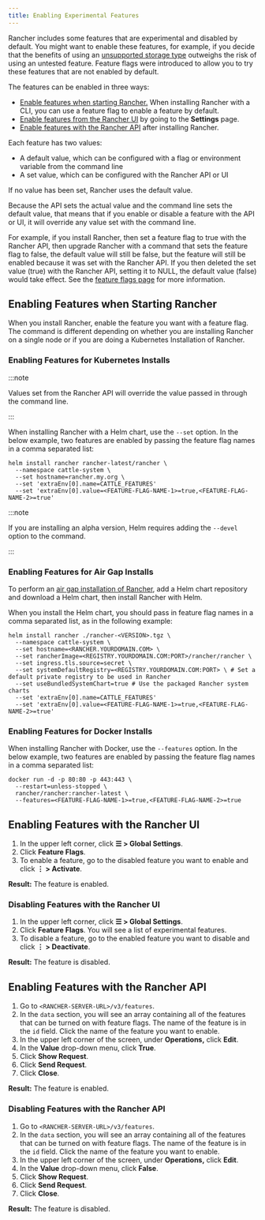 ```yaml
---
title: Enabling Experimental Features
---
```


<head>
  <link rel="canonical" href="https://ranchermanager.docs.rancher.com/how-to-guides/advanced-user-guides/enable-experimental-features"/>
</head>

Rancher includes some features that are experimental and disabled by default. You might want to enable these features, for example, if you decide that the benefits of using an [unsupported storage type](unsupported-storage-drivers.md) outweighs the risk of using an untested feature. Feature flags were introduced to allow you to try these features that are not enabled by default.

The features can be enabled in three ways:

- [Enable features when starting Rancher.](#enabling-features-when-starting-rancher) When installing Rancher with a CLI, you can use a feature flag to enable a feature by default.
- [Enable features from the Rancher UI](#enabling-features-with-the-rancher-ui) by going to the **Settings** page.
- [Enable features with the Rancher API](#enabling-features-with-the-rancher-api) after installing Rancher.

Each feature has two values:

- A default value, which can be configured with a flag or environment variable from the command line
- A set value, which can be configured with the Rancher API or UI

If no value has been set, Rancher uses the default value.

Because the API sets the actual value and the command line sets the default value, that means that if you enable or disable a feature with the API or UI, it will override any value set with the command line.

For example, if you install Rancher, then set a feature flag to true with the Rancher API, then upgrade Rancher with a command that sets the feature flag to false, the default value will still be false, but the feature will still be enabled because it was set with the Rancher API. If you then deleted the set value (true) with the Rancher API, setting it to NULL, the default value (false) would take effect. See the [feature flags page](../../../getting-started/installation-and-upgrade/installation-references/feature-flags.md) for more information.

## Enabling Features when Starting Rancher

When you install Rancher, enable the feature you want with a feature flag. The command is different depending on whether you are installing Rancher on a single node or if you are doing a Kubernetes Installation of Rancher.

### Enabling Features for Kubernetes Installs

:::note

Values set from the Rancher API will override the value passed in through the command line.

:::

When installing Rancher with a Helm chart, use the `--set` option. In the below example, two features are enabled by passing the feature flag names in a comma separated list:

```
helm install rancher rancher-latest/rancher \
  --namespace cattle-system \
  --set hostname=rancher.my.org \
  --set 'extraEnv[0].name=CATTLE_FEATURES'
  --set 'extraEnv[0].value=<FEATURE-FLAG-NAME-1>=true,<FEATURE-FLAG-NAME-2>=true'
```

:::note

If you are installing an alpha version, Helm requires adding the `--devel` option to the command.

:::

### Enabling Features for Air Gap Installs

To perform an [air gap installation of Rancher](../../../getting-started/installation-and-upgrade/other-installation-methods/air-gapped-helm-cli-install/install-rancher-ha.md), add a Helm chart repository and download a Helm chart, then install Rancher with Helm.

When you install the Helm chart, you should pass in feature flag names in a comma separated list, as in the following example:

```
helm install rancher ./rancher-<VERSION>.tgz \
  --namespace cattle-system \
  --set hostname=<RANCHER.YOURDOMAIN.COM> \
  --set rancherImage=<REGISTRY.YOURDOMAIN.COM:PORT>/rancher/rancher \
  --set ingress.tls.source=secret \
  --set systemDefaultRegistry=<REGISTRY.YOURDOMAIN.COM:PORT> \ # Set a default private registry to be used in Rancher
  --set useBundledSystemChart=true # Use the packaged Rancher system charts
  --set 'extraEnv[0].name=CATTLE_FEATURES'
  --set 'extraEnv[0].value=<FEATURE-FLAG-NAME-1>=true,<FEATURE-FLAG-NAME-2>=true'
```

### Enabling Features for Docker Installs

When installing Rancher with Docker, use the `--features` option. In the below example, two features are enabled by passing the feature flag names in a comma separated list:

```
docker run -d -p 80:80 -p 443:443 \
  --restart=unless-stopped \
  rancher/rancher:rancher-latest \
  --features=<FEATURE-FLAG-NAME-1>=true,<FEATURE-FLAG-NAME-2>=true
```


## Enabling Features with the Rancher UI

1. In the upper left corner, click **☰ > Global Settings**.
1. Click **Feature Flags**.
1. To enable a feature, go to the disabled feature you want to enable and click **⋮ > Activate**.

**Result:** The feature is enabled.

### Disabling Features with the Rancher UI

1. In the upper left corner, click **☰ > Global Settings**.
1. Click **Feature Flags**. You will see a list of experimental features.
1. To disable a feature, go to the enabled feature you want to disable and click **⋮ > Deactivate**.

**Result:** The feature is disabled.

## Enabling Features with the Rancher API

1. Go to `<RANCHER-SERVER-URL>/v3/features`.
1. In the `data` section, you will see an array containing all of the features that can be turned on with feature flags. The name of the feature is in the `id` field. Click the name of the feature you want to enable.
1. In the upper left corner of the screen, under **Operations,** click **Edit**.
1. In the **Value** drop-down menu, click **True**.
1. Click **Show Request**.
1. Click **Send Request**.
1. Click **Close**.

**Result:** The feature is enabled.

### Disabling Features with the Rancher API

1. Go to `<RANCHER-SERVER-URL>/v3/features`.
1. In the `data` section, you will see an array containing all of the features that can be turned on with feature flags. The name of the feature is in the `id` field. Click the name of the feature you want to enable.
1. In the upper left corner of the screen, under **Operations,** click **Edit**.
1. In the **Value** drop-down menu, click **False**.
1. Click **Show Request**.
1. Click **Send Request**.
1. Click **Close**.

**Result:** The feature is disabled.
